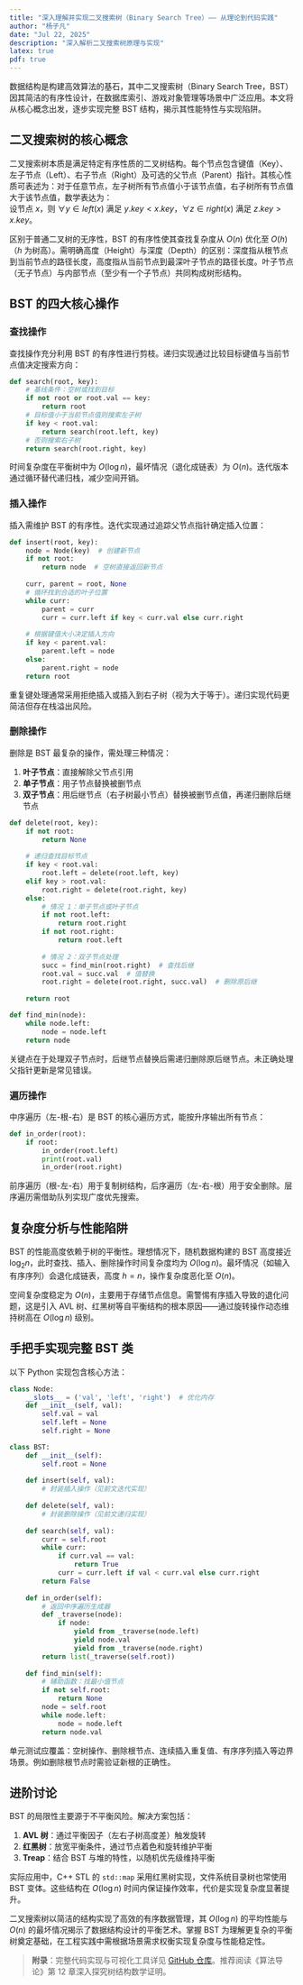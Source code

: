 ```yaml
---
title: "深入理解并实现二叉搜索树（Binary Search Tree）—— 从理论到代码实践"
author: "杨子凡"
date: "Jul 22, 2025"
description: "深入解析二叉搜索树原理与实现"
latex: true
pdf: true
---
```


数据结构是构建高效算法的基石，其中二叉搜索树（Binary Search Tree，BST）因其简洁的有序性设计，在数据库索引、游戏对象管理等场景中广泛应用。本文将从核心概念出发，逐步实现完整 BST 结构，揭示其性能特性与实现陷阱。

## 二叉搜索树的核心概念

二叉搜索树本质是满足特定有序性质的二叉树结构。每个节点包含键值（Key）、左子节点（Left）、右子节点（Right）及可选的父节点（Parent）指针。其核心性质可表述为：对于任意节点，左子树所有节点值小于该节点值，右子树所有节点值大于该节点值，数学表达为：  
设节点 $x$，则 $\forall y \in left(x)$ 满足 $y.key < x.key$，$\forall z \in right(x)$ 满足 $z.key > x.key$。

区别于普通二叉树的无序性，BST 的有序性使其查找复杂度从 $O(n)$ 优化至 $O(h)$（$h$ 为树高）。需明确高度（Height）与深度（Depth）的区别：深度指从根节点到当前节点的路径长度，高度指从当前节点到最深叶子节点的路径长度。叶子节点（无子节点）与内部节点（至少有一个子节点）共同构成树形结构。

## BST 的四大核心操作

### 查找操作
查找操作充分利用 BST 的有序性进行剪枝。递归实现通过比较目标键值与当前节点值决定搜索方向：
```python
def search(root, key):
    # 基线条件：空树或找到目标
    if not root or root.val == key:
        return root
    # 目标值小于当前节点值则搜索左子树
    if key < root.val:
        return search(root.left, key)
    # 否则搜索右子树
    return search(root.right, key)
```
时间复杂度在平衡树中为 $O(\log n)$，最坏情况（退化成链表）为 $O(n)$。迭代版本通过循环替代递归栈，减少空间开销。

### 插入操作
插入需维护 BST 的有序性。迭代实现通过追踪父节点指针确定插入位置：
```python
def insert(root, key):
    node = Node(key)  # 创建新节点
    if not root: 
        return node  # 空树直接返回新节点
    
    curr, parent = root, None
    # 循环找到合适的叶子位置
    while curr:
        parent = curr
        curr = curr.left if key < curr.val else curr.right
    
    # 根据键值大小决定插入方向
    if key < parent.val:
        parent.left = node
    else:
        parent.right = node
    return root
```
重复键处理通常采用拒绝插入或插入到右子树（视为大于等于）。递归实现代码更简洁但存在栈溢出风险。

### 删除操作
删除是 BST 最复杂的操作，需处理三种情况：
1. **叶子节点**：直接解除父节点引用
2. **单子节点**：用子节点替换被删节点
3. **双子节点**：用后继节点（右子树最小节点）替换被删节点值，再递归删除后继节点

```python
def delete(root, key):
    if not root: 
        return None
    
    # 递归查找目标节点
    if key < root.val:
        root.left = delete(root.left, key)
    elif key > root.val:
        root.right = delete(root.right, key)
    else:
        # 情况 1：单子节点或叶子节点
        if not root.left:
            return root.right
        if not root.right:
            return root.left
        
        # 情况 2：双子节点处理
        succ = find_min(root.right)  # 查找后继
        root.val = succ.val  # 值替换
        root.right = delete(root.right, succ.val)  # 删除原后继
    
    return root

def find_min(node):
    while node.left:
        node = node.left
    return node
```
关键点在于处理双子节点时，后继节点替换后需递归删除原后继节点。未正确处理父指针更新是常见错误。

### 遍历操作
中序遍历（左-根-右）是 BST 的核心遍历方式，能按升序输出所有节点：
```python
def in_order(root):
    if root:
        in_order(root.left)
        print(root.val)
        in_order(root.right)
```
前序遍历（根-左-右）用于复制树结构，后序遍历（左-右-根）用于安全删除。层序遍历需借助队列实现广度优先搜索。

## 复杂度分析与性能陷阱

BST 的性能高度依赖于树的平衡性。理想情况下，随机数据构建的 BST 高度接近 $\log_2 n$，此时查找、插入、删除操作时间复杂度均为 $O(\log n)$。最坏情况（如输入有序序列）会退化成链表，高度 $h = n$，操作复杂度恶化至 $O(n)$。

空间复杂度稳定为 $O(n)$，主要用于存储节点信息。需警惕有序插入导致的退化问题，这是引入 AVL 树、红黑树等自平衡结构的根本原因——通过旋转操作动态维持树高在 $O(\log n)$ 级别。

## 手把手实现完整 BST 类

以下 Python 实现包含核心方法：
```python
class Node:
    __slots__ = ('val', 'left', 'right')  # 优化内存
    def __init__(self, val):
        self.val = val
        self.left = None
        self.right = None

class BST:
    def __init__(self):
        self.root = None
    
    def insert(self, val):
        # 封装插入操作（见前文迭代实现）
    
    def delete(self, val):
        # 封装删除操作（见前文递归实现）
    
    def search(self, val):
        curr = self.root
        while curr:
            if curr.val == val:
                return True
            curr = curr.left if val < curr.val else curr.right
        return False
    
    def in_order(self):
        # 返回中序遍历生成器
        def _traverse(node):
            if node:
                yield from _traverse(node.left)
                yield node.val
                yield from _traverse(node.right)
        return list(_traverse(self.root))
    
    def find_min(self):
        # 辅助函数：找最小值节点
        if not self.root:
            return None
        node = self.root
        while node.left:
            node = node.left
        return node.val
```
单元测试应覆盖：空树操作、删除根节点、连续插入重复值、有序序列插入等边界场景。例如删除根节点时需验证新根的正确性。

## 进阶讨论

BST 的局限性主要源于不平衡风险。解决方案包括：
1. **AVL 树**：通过平衡因子（左右子树高度差）触发旋转
2. **红黑树**：放宽平衡条件，通过节点着色和旋转维护平衡
3. **Treap**：结合 BST 与堆的特性，以随机优先级维持平衡

实际应用中，C++ STL 的 `std::map` 采用红黑树实现，文件系统目录树也常使用 BST 变体。这些结构在 $O(\log n)$ 时间内保证操作效率，代价是实现复杂度显著提升。


二叉搜索树以简洁的结构实现了高效的有序数据管理，其 $O(\log n)$ 的平均性能与 $O(n)$ 的最坏情况揭示了数据结构设计的平衡艺术。掌握 BST 为理解更复杂的平衡树奠定基础，在工程实践中需根据场景需求权衡实现复杂度与性能稳定性。

> **附录**：完整代码实现与可视化工具详见 [GitHub 仓库](https://github.com/example/bst-impl)。推荐阅读《算法导论》第 12 章深入探究树结构数学证明。
